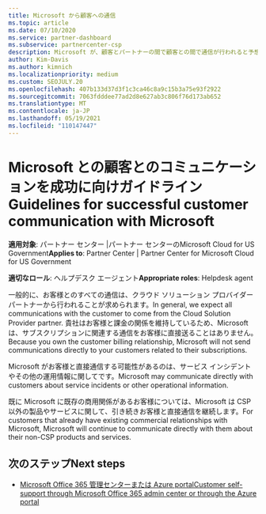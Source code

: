 ```yaml
---
title: Microsoft から顧客への通信
ms.topic: article
ms.date: 07/10/2020
ms.service: partner-dashboard
ms.subservice: partnercenter-csp
description: Microsoft が、顧客とパートナーの間で顧客との間で通信が行われると予想される方法についてクラウド ソリューション プロバイダーします。
author: Kim-Davis
ms.author: kimnich
ms.localizationpriority: medium
ms.custom: SEOJULY.20
ms.openlocfilehash: 407b133d37d3f1c3ca46c8a9c15b3a75e93f2922
ms.sourcegitcommit: 7063fdddee77ad2d8e627ab3c806f76d173ab652
ms.translationtype: MT
ms.contentlocale: ja-JP
ms.lasthandoff: 05/19/2021
ms.locfileid: "110147447"
---
```

# <a name="guidelines-for-successful-customer-communication-with-microsoft"></a><span data-ttu-id="8daaa-103">Microsoft との顧客とのコミュニケーションを成功に向けガイドライン</span><span class="sxs-lookup"><span data-stu-id="8daaa-103">Guidelines for successful customer communication with Microsoft</span></span>

<span data-ttu-id="8daaa-104">**適用対象**: パートナー センター |パートナー センターのMicrosoft Cloud for US Government</span><span class="sxs-lookup"><span data-stu-id="8daaa-104">**Applies to**: Partner Center | Partner Center for Microsoft Cloud for US Government</span></span>

<span data-ttu-id="8daaa-105">**適切なロール**: ヘルプデスク エージェント</span><span class="sxs-lookup"><span data-stu-id="8daaa-105">**Appropriate roles**: Helpdesk agent</span></span>

<span data-ttu-id="8daaa-106">一般的に、お客様とのすべての通信は、クラウド ソリューション プロバイダー パートナーから行われることが求められます。</span><span class="sxs-lookup"><span data-stu-id="8daaa-106">In general, we expect all communications with the customer to come from the Cloud Solution Provider partner.</span></span> <span data-ttu-id="8daaa-107">貴社はお客様と課金の関係を維持しているため、Microsoft は、サブスクリプションに関連する通信をお客様に直接送ることはありません。</span><span class="sxs-lookup"><span data-stu-id="8daaa-107">Because you own the customer billing relationship, Microsoft will not send communications directly to your customers related to their subscriptions.</span></span>

<span data-ttu-id="8daaa-108">Microsoft がお客様と直接通信する可能性があるのは、サービス インシデントやその他の運用情報に関してです。</span><span class="sxs-lookup"><span data-stu-id="8daaa-108">Microsoft may communicate directly with customers about service incidents or other operational information.</span></span>

<span data-ttu-id="8daaa-109">既に Microsoft に既存の商用関係があるお客様については、Microsoft は CSP 以外の製品やサービスに関して、引き続きお客様と直接通信を継続します。</span><span class="sxs-lookup"><span data-stu-id="8daaa-109">For customers that already have existing commercial relationships with Microsoft, Microsoft will continue to communicate directly with them about their non-CSP products and services.</span></span>

## <a name="next-steps"></a><span data-ttu-id="8daaa-110">次のステップ</span><span class="sxs-lookup"><span data-stu-id="8daaa-110">Next steps</span></span>

- [<span data-ttu-id="8daaa-111">Microsoft Office 365 管理センターまたは Azure portal</span><span class="sxs-lookup"><span data-stu-id="8daaa-111">Customer self-support through Microsoft Office 365 admin center or through the Azure portal</span></span>](customer-self-support.md)